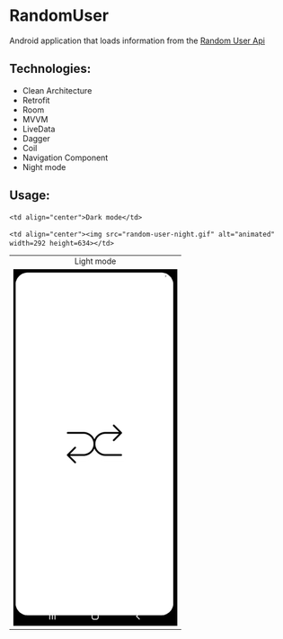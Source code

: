 # RandomUser

Android application that loads information from the [Random User Api](https://randomuser.me)

## Technologies:

* Clean Architecture
* Retrofit
* Room
* MVVM
* LiveData
* Dagger
* Coil
* Navigation Component
* Night mode

## Usage:

<table align="center">
  <tr>
    <td align="center">Light mode</td>
    
    <td align="center">Dark mode</td>
  </tr>
  <tr>
    <td align="center"><img src="random-user.gif" alt="animated" width=292 height=634></td>
    
    <td align="center"><img src="random-user-night.gif" alt="animated" width=292 height=634></td>
  </tr>
 </table>
